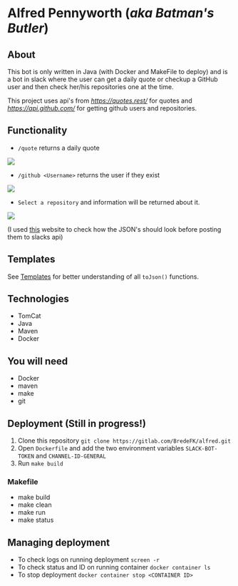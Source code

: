 # Alfred Pennyworth (_aka Batman's Butler_)
## About
This bot is only written in Java (with Docker and MakeFile to deploy) and is a bot in slack
where the user can get a daily quote or checkup a GitHub user and then check her/his repositories one at the time.

This project uses api's from _https://quotes.rest/_ for quotes and _https://api.github.com/_ for getting github users and repositories.

## Functionality
* `/quote` returns a daily quote

![](https://i.imgur.com/J8nQb1K.png)

* `/github <Username>` returns the user if they exist

![](https://i.imgur.com/qZyvGVc.png)
    
    
* `Select a repository` and information will be returned about it.

![](https://i.imgur.com/uUqkhjK.png)

(I used [this](https://api.slack.com/tools/block-kit-builder) website to check how the JSON's should look before posting them to slacks api)

## Templates
See [Templates](Templates.md) for better understanding of all `toJson()` functions.

## Technologies
* TomCat
* Java
* Maven
* Docker

## You will need
* Docker
* maven
* make
* git

## Deployment (Still in progress!) 
1. Clone this repository `git clone https://gitlab.com/BredeFK/alfred.git`
2. Open `Dockerfile` and add the two environment variables `SLACK-BOT-TOKEN` and `CHANNEL-ID-GENERAL`
3. Run `make build`

### Makefile
* make build
* make clean
* make run
* make status

## Managing deployment
* To check logs on running deployment `screen -r`
* To check status and ID on running container `docker container ls`
* To stop deployment `docker container stop <CONTAINER ID>` 